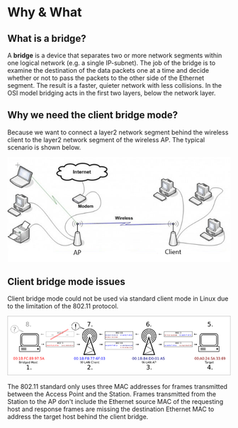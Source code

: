 # Why & What

## What is a bridge?

A **bridge** is a device that separates two or more network segments within one logical network \(e.g. a single IP-subnet\). The job of the bridge is to examine the destination of the data packets one at a time and decide whether or not to pass the packets to the other side of the Ethernet segment. The result is a faster, quieter network with less collisions.  In the OSI model bridging acts in the first two layers, below the network layer.

## Why we need the client bridge mode?

Because we want to connect a layer2 network segment behind the wireless client to the layer2  network segment of the wireless AP. The typical scenario is shown below.

![A scenario of the client bridge mode](.gitbook/assets/image.png)

## Client bridge mode issues

Client bridge mode could not be used via standard client mode in Linux due to the limitation of the 802.11 protocol.

![Problem using standard client mode for bridging](.gitbook/assets/image%20%281%29.png)

The 802.11 standard only uses three MAC addresses for frames transmitted between the Access Point and the Station. Frames transmitted from the Station to the AP don't include the Ethernet source MAC of the requesting host and response frames are missing the destination Ethernet MAC to address the target host behind the client bridge.

